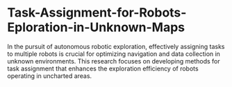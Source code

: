 # Task-Assignment-for-Robots-Eploration-in-Unknown-Maps
In the pursuit of autonomous robotic exploration, effectively assigning tasks to multiple robots is crucial for optimizing navigation and data collection in unknown environments. This research focuses on developing methods for task assignment that enhances the exploration efficiency of robots operating in uncharted areas.
